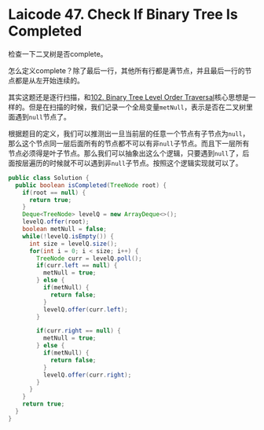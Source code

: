 # Laicode 47. Check If Binary Tree Is Completed

检查一下二叉树是否complete。

怎么定义complete？除了最后一行，其他所有行都是满节点，并且最后一行的节点都是从左开始连续的。

其实这题还是逐行扫描，和[102. Binary Tree Level Order Traversal](https://leetcode.com/problems/binary-tree-level-order-traversal/description/)核心思想是一样的。但是在扫描的时候，我们记录一个全局变量`metNull`，表示是否在二叉树里面遇到`null`节点了。

根据题目的定义，我们可以推测出一旦当前层的任意一个节点有子节点为`null`，那么这个节点同一层后面所有的节点都不可以有非`null`子节点。而且下一层所有节点必须得是叶子节点。那么我们可以抽象出这么个逻辑，只要遇到`null`了，后面按层遍历的时候就不可以遇到非`null`子节点。按照这个逻辑实现就可以了。

```java
public class Solution {
  public boolean isCompleted(TreeNode root) {
    if(root == null) {
      return true;
    }
    Deque<TreeNode> levelQ = new ArrayDeque<>();
    levelQ.offer(root);
    boolean metNull = false;
    while(!levelQ.isEmpty()) {
      int size = levelQ.size();
      for(int i = 0; i < size; i++) {
        TreeNode curr = levelQ.poll();
        if(curr.left == null) {
          metNull = true;
        } else {
          if(metNull) {
            return false;
          }
          levelQ.offer(curr.left);
        }

        if(curr.right == null) {
          metNull = true;
        } else {
          if(metNull) {
            return false;
          }
          levelQ.offer(curr.right);
        }
      }
    }
    return true;
  }
}
```